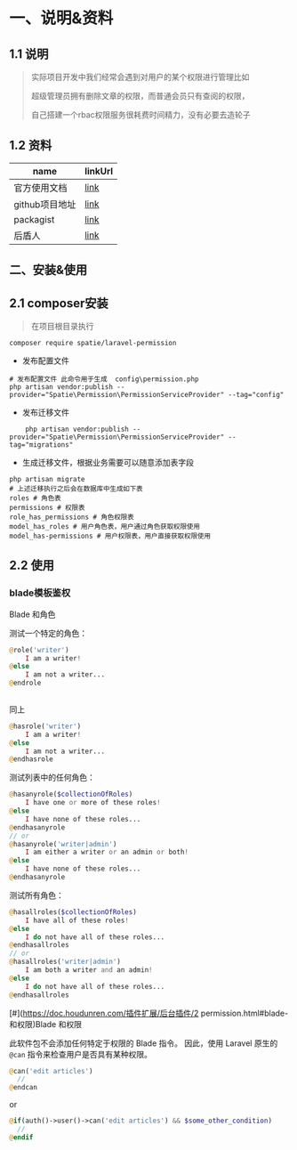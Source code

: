 # 一、说明&资料

## 1.1 说明

> 实际项目开发中我们经常会遇到对用户的某个权限进行管理比如
>
> 超级管理员拥有删除文章的权限，而普通会员只有查阅的权限，
>
> 自己搭建一个rbac权限服务很耗费时间精力，没有必要去造轮子

## 1.2 资料

| name           | linkUrl                                                      |
| -------------- | ------------------------------------------------------------ |
| 官方使用文档   | [link](https://spatie.be/docs/laravel-permission/v4/introduction) |
| github项目地址 | [link](https://github.com/spatie/laravel-permission)         |
| packagist      | [link](https://packagist.org/packages/spatie/laravel-permission) |
| 后盾人         | [link](https://doc.houdunren.com/%E6%8F%92%E4%BB%B6%E6%89%A9%E5%B1%95/%E5%90%8E%E5%8F%B0%E6%8F%92%E4%BB%B6/2%20permission.html) |

## 二、安装&使用

## 2.1 composer安装

> 在项目根目录执行

```shell
composer require spatie/laravel-permission
```

- 发布配置文件

```shell
# 发布配置文件 此命令用于生成  config\permission.php
php artisan vendor:publish --provider="Spatie\Permission\PermissionServiceProvider" --tag="config"
```

- 发布迁移文件

```shell
    php artisan vendor:publish --provider="Spatie\Permission\PermissionServiceProvider" --tag="migrations"
```

- 生成迁移文件，根据业务需要可以随意添加表字段

```shell
php artisan migrate
# 上述迁移执行之后会在数据库中生成如下表
roles # 角色表
permissions # 权限表
role_has_permissions # 角色权限表
model_has_roles # 用户角色表，用户通过角色获取权限使用
model_has-permissions # 用户权限表，用户直接获取权限使用
```



## 2.2 使用





### blade模板鉴权

Blade 和角色

测试一个特定的角色：

```php
@role('writer')
    I am a writer!
@else
    I am not a writer...
@endrole
    
```

同上

```php
@hasrole('writer')
    I am a writer!
@else
    I am not a writer...
@endhasrole
```

测试列表中的任何角色：

```php
@hasanyrole($collectionOfRoles)
    I have one or more of these roles!
@else
    I have none of these roles...
@endhasanyrole
// or
@hasanyrole('writer|admin')
    I am either a writer or an admin or both!
@else
    I have none of these roles...
@endhasanyrole
```

测试所有角色：

```php
@hasallroles($collectionOfRoles)
    I have all of these roles!
@else
    I do not have all of these roles...
@endhasallroles
// or
@hasallroles('writer|admin')
    I am both a writer and an admin!
@else
    I do not have all of these roles...
@endhasallroles
```

[#](https://doc.houdunren.com/插件扩展/后台插件/2 permission.html#blade-和权限)Blade 和权限

此软件包不会添加任何特定于权限的 Blade 指令。 因此，使用 Laravel 原生的 `@can` 指令来检查用户是否具有某种权限。

```php
@can('edit articles')
  //
@endcan
```

or

```php
@if(auth()->user()->can('edit articles') && $some_other_condition)
  //
@endif
```